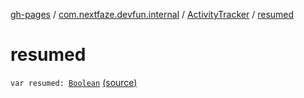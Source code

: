 [gh-pages](../../index.md) / [com.nextfaze.devfun.internal](../index.md) / [ActivityTracker](index.md) / [resumed](.)

# resumed

`var resumed: `[`Boolean`](https://kotlinlang.org/api/latest/jvm/stdlib/kotlin/-boolean/index.html) [(source)](https://github.com/NextFaze/dev-fun/tree/master/devfun/src/main/java/com/nextfaze/devfun/internal/ActivityTracking.kt#L78)